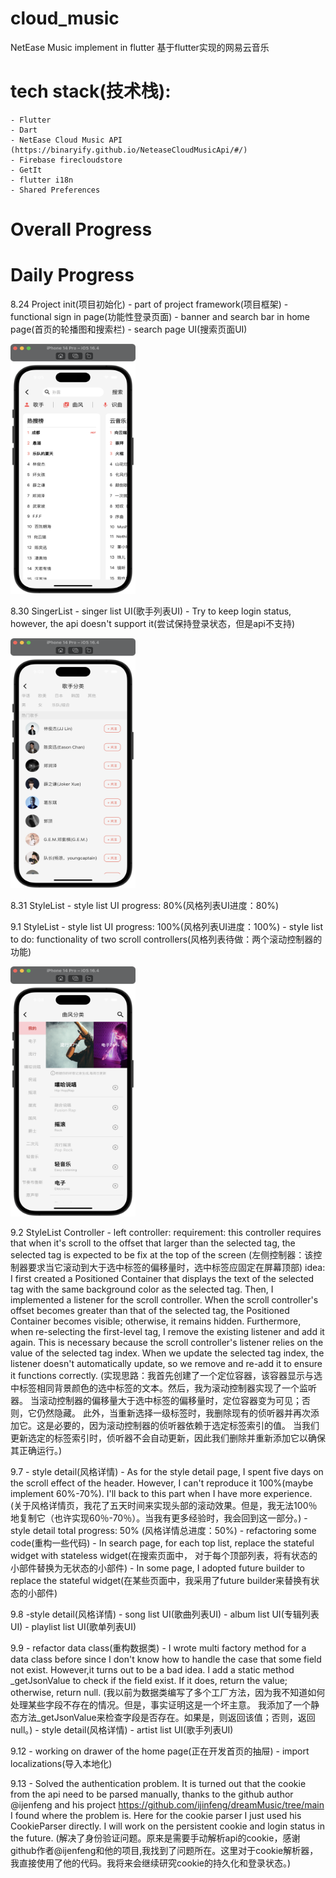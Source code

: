 # cloud_music
NetEase Music implement in flutter 基于flutter实现的网易云音乐

# tech stack(技术栈): 
    - Flutter
    - Dart
    - NetEase Cloud Music API (https://binaryify.github.io/NeteaseCloudMusicApi/#/)
    - Firebase firecloudstore
    - GetIt
    - flutter i18n
    - Shared Preferences

# Overall Progress

# Daily Progress
8.24 Project init(项目初始化)
    - part of project framework(项目框架)
    - functional sign in page(功能性登录页面)
    - banner and search bar in home page(首页的轮播图和搜索栏)
    - search page UI(搜索页面UI)

<img height="400" src="/project_screenshot/search.png" width="200"/>

8.30 SingerList 
    - singer list UI(歌手列表UI)
    - Try to keep login status, however, the api doesn't support it(尝试保持登录状态，但是api不支持)

<img height="400" src="/project_screenshot/singerCategory.png" width="200"/>


8.31 StyleList
    - style list UI progress: 80%(风格列表UI进度：80%)

9.1 StyleList
    - style list UI progress: 100%(风格列表UI进度：100%)
    - style list to do: functionality of two scroll controllers(风格列表待做：两个滚动控制器的功能)

<img height="400" src="/project_screenshot/styleCategory.png" width="200"/>

9.2 StyleList Controller
    - left controller: 
    requirement: 
    this controller requires that when it's scroll to the offset that larger than the selected tag, 
    the selected tag is expected to be fix at the top of the screen
    (左侧控制器：该控制器要求当它滚动到大于选中标签的偏移量时，选中标签应固定在屏幕顶部)
    idea: I first created a Positioned Container that displays the text of the selected tag with the 
    same background color as the selected tag. Then, I implemented a listener for the scroll controller. 
    When the scroll controller's offset becomes greater than that of the selected tag, the Positioned 
    Container becomes visible; otherwise, it remains hidden.
    Furthermore, when re-selecting the first-level tag, I remove the existing listener and add it again. 
    This is necessary because the scroll controller's listener relies on the value of the selected tag index. 
    When we update the selected tag index, the listener doesn't automatically update, so we remove and re-add 
    it to ensure it functions correctly.
    (实现思路：我首先创建了一个定位容器，该容器显示与选中标签相同背景颜色的选中标签的文本。然后，我为滚动控制器实现了一个监听器。
    当滚动控制器的偏移量大于选中标签的偏移量时，定位容器变为可见；否则，它仍然隐藏。
    此外，当重新选择一级标签时，我删除现有的侦听器并再次添加它。这是必要的，因为滚动控制器的侦听器依赖于选定标签索引的值。
    当我们更新选定的标签索引时，侦听器不会自动更新，因此我们删除并重新添加它以确保其正确运行。)

9.7
    - style detail(风格详情)
        - As for the style detail page, I spent five days on the scroll effect of the header. However,
        I can't reproduce it 100%(maybe implement 60%-70%). I'll back to this part when I have more experience.
        (关于风格详情页，我花了五天时间来实现头部的滚动效果。但是，我无法100％地复制它（也许实现60％-70％）。当我有更多经验时，我会回到这一部分。)
        - style detail total progress: 50% (风格详情总进度：50%)
    - refactoring some code(重构一些代码)
        - In search page, for each top list, replace the stateful widget with stateless widget(在搜索页面中，
        对于每个顶部列表，将有状态的小部件替换为无状态的小部件)
        - In some page, I adopted future builder to replace the stateful widget(在某些页面中，我采用了future builder来替换有状态的小部件)

9.8 
    -style detail(风格详情)
        - song list UI(歌曲列表UI)
        - album list UI(专辑列表UI)
        - playlist list UI(歌单列表UI)

9.9
    - refactor data class(重构数据类)
      - I wrote multi factory method for a data class before since I don't know how to handle the case
        that some field not exist. However,it turns out to be a bad idea. I add a static method
        _getJsonValue to check if the field exist. If it does, return the value; otherwise, return null.
        (我以前为数据类编写了多个工厂方法，因为我不知道如何处理某些字段不存在的情况。但是，事实证明这是一个坏主意。
        我添加了一个静态方法_getJsonValue来检查字段是否存在。如果是，则返回该值；否则，返回null。)
    - style detail(风格详情)
        - artist list UI(歌手列表UI)

9.12
    - working on drawer of the home page(正在开发首页的抽屉)
    - import localizations(导入本地化)

9.13
    - Solved the authentication problem. It is turned out that the cookie from the api need to be
    parsed manually, thanks to the github author @ijenfeng and his project https://github.com/ijinfeng/dreamMusic/tree/main
    I found where the problem is. Here for the cookie parser I just used his CookieParser directly.
    I will work on the persistent cookie and login status in the future.
    (解决了身份验证问题。原来是需要手动解析api的cookie，感谢github作者@ijenfeng和他的项目,我找到了问题所在。这里对于cookie解析器，
    我直接使用了他的代码。我将来会继续研究cookie的持久化和登录状态。)








